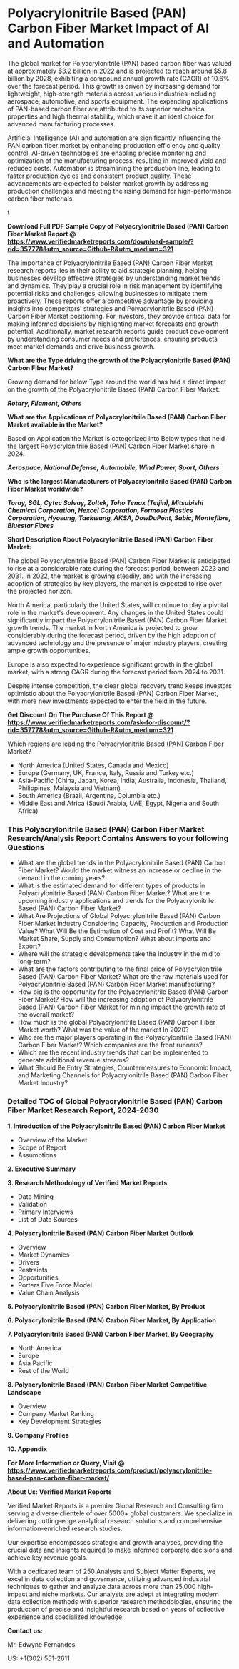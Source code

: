 <meta name="title" content="Global Polyacrylonitrile Based (PAN) Carbon Fiber Market Impact of AI and Automation"><meta name="description" content="The global market for Polyacrylonitrile (PAN) based carbon fiber was valued at approximately $3.2 billion in 2022 and is projected to reach around $5.8 billion by 2028"><meta name="title" content="Polyacrylonitrile Based (PAN) Carbon Fiber Market Size, Share, Scope, Trends, Growth, Opportunities, Analysis, Forecast"><h1>Polyacrylonitrile Based (PAN) Carbon Fiber Market Impact of AI and Automation</h1><p>The global market for Polyacrylonitrile (PAN) based carbon fiber was valued at approximately $3.2 billion in 2022 and is projected to reach around $5.8 billion by 2028, exhibiting a compound annual growth rate (CAGR) of 10.6% over the forecast period. This growth is driven by increasing demand for lightweight, high-strength materials across various industries including aerospace, automotive, and sports equipment. The expanding applications of PAN-based carbon fiber are attributed to its superior mechanical properties and high thermal stability, which make it an ideal choice for advanced manufacturing processes.</p><p>Artificial Intelligence (AI) and automation are significantly influencing the PAN carbon fiber market by enhancing production efficiency and quality control. AI-driven technologies are enabling precise monitoring and optimization of the manufacturing process, resulting in improved yield and reduced costs. Automation is streamlining the production line, leading to faster production cycles and consistent product quality. These advancements are expected to bolster market growth by addressing production challenges and meeting the rising demand for high-performance carbon fiber materials.</p>t</p><p id="" class=""><strong>Download Full PDF Sample Copy of Polyacrylonitrile Based (PAN) Carbon Fiber Market Report @ <a href="https://www.verifiedmarketreports.com/download-sample/?rid=357778&utm_source=Github-R&utm_medium=321" target="_blank">https://www.verifiedmarketreports.com/download-sample/?rid=357778&utm_source=Github-R&utm_medium=321</a></strong></p><p>The importance of&nbsp;Polyacrylonitrile Based (PAN) Carbon Fiber Market research reports lies in their ability to aid strategic planning, helping businesses develop effective strategies by understanding market trends and dynamics. They play a crucial role in risk management by identifying potential risks and challenges, allowing businesses to mitigate them proactively. These reports offer a competitive advantage by providing insights into competitors' strategies and Polyacrylonitrile Based (PAN) Carbon Fiber Market positioning. For investors, they provide critical data for making informed decisions by highlighting market forecasts and growth potential. Additionally, market research reports guide product development by understanding consumer needs and preferences, ensuring products meet market demands and drive business growth.</p><p><strong>What are the&nbsp;Type driving the growth of the Polyacrylonitrile Based (PAN) Carbon Fiber Market?</strong></p><p id="" class="">Growing demand for below Type around the world has had a direct impact on the growth of the Polyacrylonitrile Based (PAN) Carbon Fiber Market:</p><em><strong>Rotary, Filament, Others</strong></em></p><strong>What are the&nbsp;Applications&nbsp;of Polyacrylonitrile Based (PAN) Carbon Fiber Market available in the Market?</strong></p><p id="" class="">Based on Application the Market is categorized into Below types that held the largest Polyacrylonitrile Based (PAN) Carbon Fiber Market share In 2024.</p><em><strong>Aerospace, National Defense, Automobile, Wind Power, Sport, Others</strong></em></p><strong>Who is the largest Manufacturers of Polyacrylonitrile Based (PAN) Carbon Fiber Market worldwide?</strong></p><p><em><strong>Toray, SGL, Cytec Solvay, Zoltek, Toho Tenax (Teijin), Mitsubishi Chemical Corporation, Hexcel Corporation, Formosa Plastics Corporation, Hyosung, Taekwang, AKSA, DowDuPont, Sabic, Montefibre, Bluestar Fibres</strong></em></p><p id="" class=""><strong>Short Description About Polyacrylonitrile Based (PAN) Carbon Fiber Market:</strong></p><p>The global Polyacrylonitrile Based (PAN) Carbon Fiber Market is anticipated to rise at a considerable rate during the forecast period, between 2023 and 2031. In 2022, the market is growing steadily, and with the increasing adoption of strategies by key players, the market is expected to rise over the projected horizon.</p><p>North America, particularly the United States, will continue to play a pivotal role in the market's development. Any changes in the United States could significantly impact the Polyacrylonitrile Based (PAN) Carbon Fiber Market growth trends. The market in North America is projected to grow considerably during the forecast period, driven by the high adoption of advanced technology and the presence of major industry players, creating ample growth opportunities.</p><p>Europe is also expected to experience significant growth in the global market, with a strong CAGR during the forecast period from 2024 to 2031.</p><p>Despite intense competition, the clear global recovery trend keeps investors optimistic about the Polyacrylonitrile Based (PAN) Carbon Fiber Market, with more new investments expected to enter the field in the future.</p><p id="" class=""><strong>Get Discount On The Purchase Of This Report @ <a href="https://www.verifiedmarketreports.com/ask-for-discount/?rid=357778&utm_source=Github-R&utm_medium=321" target="_blank">https://www.verifiedmarketreports.com/ask-for-discount/?rid=357778&utm_source=Github-R&utm_medium=321</a></strong></p>Which regions are leading the Polyacrylonitrile Based (PAN) Carbon Fiber Market?</p><ul><li>North America (United States, Canada and Mexico)</li><li>Europe (Germany, UK, France, Italy, Russia and Turkey etc.)</li><li>Asia-Pacific (China, Japan, Korea, India, Australia, Indonesia, Thailand, Philippines, Malaysia and Vietnam)</li><li>South America (Brazil, Argentina, Columbia etc.)</li><li>Middle East and Africa (Saudi Arabia, UAE, Egypt, Nigeria and South Africa)</li></ul><h3 id="" class="">This Polyacrylonitrile Based (PAN) Carbon Fiber Market Research/Analysis Report Contains Answers to your following Questions</h3><ul><li>What are the global trends in the Polyacrylonitrile Based (PAN) Carbon Fiber Market? Would the market witness an increase or decline in the demand in the coming years?</li><li>What is the estimated demand for different types of products in Polyacrylonitrile Based (PAN) Carbon Fiber Market? What are the upcoming industry applications and trends for the Polyacrylonitrile Based (PAN) Carbon Fiber Market?</li><li>What Are Projections of Global Polyacrylonitrile Based (PAN) Carbon Fiber Market Industry Considering Capacity, Production and Production Value? What Will Be the Estimation of Cost and Profit? What Will Be Market Share, Supply and Consumption? What about imports and Export?</li><li>Where will the strategic developments take the industry in the mid to long-term?</li><li>What are the factors contributing to the final price of Polyacrylonitrile Based (PAN) Carbon Fiber Market? What are the raw materials used for Polyacrylonitrile Based (PAN) Carbon Fiber Market manufacturing?</li><li>How big is the opportunity for the Polyacrylonitrile Based (PAN) Carbon Fiber Market? How will the increasing adoption of Polyacrylonitrile Based (PAN) Carbon Fiber Market for mining impact the growth rate of the overall market?</li><li>How much is the global Polyacrylonitrile Based (PAN) Carbon Fiber Market worth? What was the value of the market In 2020?</li><li>Who are the major players operating in the Polyacrylonitrile Based (PAN) Carbon Fiber Market? Which companies are the front runners?</li><li>Which are the recent industry trends that can be implemented to generate additional revenue streams?</li><li>What Should Be Entry Strategies, Countermeasures to Economic Impact, and Marketing Channels for Polyacrylonitrile Based (PAN) Carbon Fiber Market Industry?</li></ul><h3 id="" class="">Detailed TOC of Global Polyacrylonitrile Based (PAN) Carbon Fiber Market Research Report, 2024-2030</h3><p id="" class=""><strong>1. Introduction of the Polyacrylonitrile Based (PAN) Carbon Fiber Market</strong></p><ul><li>Overview of the Market</li><li>Scope of Report</li><li>Assumptions</li></ul><p id="" class=""><strong>2. Executive Summary</strong></p><p id="" class=""><strong>3. Research Methodology of Verified Market Reports</strong></p><ul><li>Data Mining</li><li>Validation</li><li>Primary Interviews</li><li>List of Data Sources</li></ul><p id="" class=""><strong>4. Polyacrylonitrile Based (PAN) Carbon Fiber Market Outlook</strong></p><ul><li>Overview</li><li>Market Dynamics</li><li>Drivers</li><li>Restraints</li><li>Opportunities</li><li>Porters Five Force Model</li><li>Value Chain Analysis</li></ul><p id="" class=""><strong>5. Polyacrylonitrile Based (PAN) Carbon Fiber Market, By Product</strong></p><p id="" class=""><strong>6. Polyacrylonitrile Based (PAN) Carbon Fiber Market, By Application</strong></p><p id="" class=""><strong>7. Polyacrylonitrile Based (PAN) Carbon Fiber Market, By Geography</strong></p><ul><li>North America</li><li>Europe</li><li>Asia Pacific</li><li>Rest of the World</li></ul><p id="" class=""><strong>8. Polyacrylonitrile Based (PAN) Carbon Fiber Market Competitive Landscape</strong></p><ul><li>Overview</li><li>Company Market Ranking</li><li>Key Development Strategies</li></ul><p id="" class=""><strong>9. Company Profiles</strong></p><p id="" class=""><strong>10. Appendix</strong></p><p id="" class=""><strong>For More Information or Query, Visit @ <a href="https://www.verifiedmarketreports.com/product/polyacrylonitrile-based-pan-carbon-fiber-market/" target="_blank">https://www.verifiedmarketreports.com/product/polyacrylonitrile-based-pan-carbon-fiber-market/</a></strong></p><p id="" class=""><strong>About Us: Verified Market Reports</strong></p><p id="" class="">Verified Market Reports is a premier Global Research and Consulting firm serving a diverse clientele of over 5000+ global customers. We specialize in delivering cutting-edge analytical research solutions and comprehensive information-enriched research studies.</p><p id="" class="">Our expertise encompasses strategic and growth analyses, providing the crucial data and insights required to make informed corporate decisions and achieve key revenue goals.</p><p id="" class="">With a dedicated team of 250 Analysts and Subject Matter Experts, we excel in data collection and governance, utilizing advanced industrial techniques to gather and analyze data across more than 25,000 high-impact and niche markets. Our analysts are adept at integrating modern data collection methods with superior research methodologies, ensuring the production of precise and insightful research based on years of collective experience and specialized knowledge.</p><p id="" class=""><strong>Contact us:</strong></p><p id="" class="">Mr. Edwyne Fernandes</p><p id="" class="">US: +1(302) 551-2611</p>